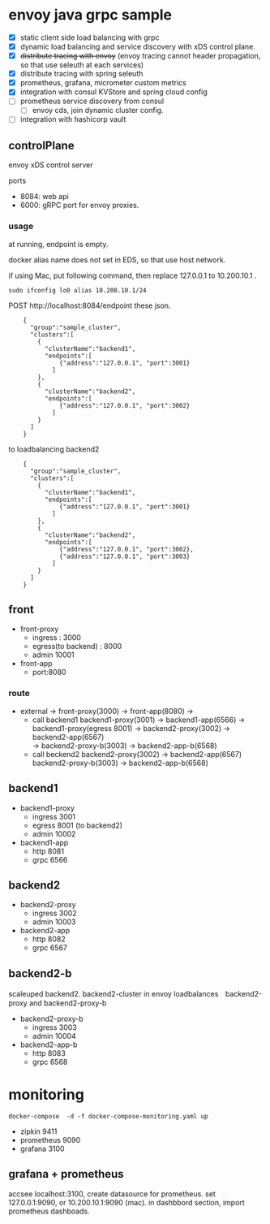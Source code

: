 # envoy java grpc sample

- [x] static client side load balancing with grpc 
- [x] dynamic load balancing and service discovery with xDS control plane.
- [x] ~~distribute tracing with envoy~~ (envoy tracing cannot header propagation, so that use seleuth at each services)
- [x] distribute tracing with spring seleuth
- [x] prometheus, grafana, micrometer custom metrics
- [x] integration with consul KVStore and spring cloud config
- [ ] prometheus service discovery from consul
  - [ ] envoy cds, join dynamic cluster config.
- [ ] integration with hashicorp vault

## controlPlane

envoy xDS control server

ports

+ 8084: web api
+ 6000: gRPC port for envoy proxies.

### usage

at running, endpoint is empty.

docker alias name does not set in EDS, so that use host network. 

if using Mac, put following command, then replace 127.0.0.1 to 10.200.10.1 .

```
sudo ifconfig lo0 alias 10.200.10.1/24
```

POST http://localhost:8084/endpoint these json.
```
    {
      "group":"sample_cluster",
      "clusters":[
        {
          "clusterName":"backend1",
          "endpoints":[
              {"address":"127.0.0.1", "port":3001}
            ]
        },
        {
          "clusterName":"backend2",
          "endpoints":[
              {"address":"127.0.0.1", "port":3002}
            ]
        }
      ]
    }
```

to loadbalancing backend2

```
    {
      "group":"sample_cluster",
      "clusters":[
        {
          "clusterName":"backend1",
          "endpoints":[
              {"address":"127.0.0.1", "port":3001}
            ]
        },
        {
          "clusterName":"backend2",
          "endpoints":[
              {"address":"127.0.0.1", "port":3002},
              {"address":"127.0.0.1", "port":3003}
            ]
        }
      ]
    }
```

## front

+ front-proxy
    + ingress : 3000
    + egress(to backend) : 8000
    + admin 10001
+ front-app
    + port:8080

### route

+ external -> front-proxy(3000) -> front-app(8080) ->
  + call backend1  backend1-proxy(3001) -> backend1-app(6566) -> backend1-proxy(egress 8001) -> backend2-proxy(3002) -> backend2-app(6567)    
                                                                                             -> backend2-proxy-b(3003) -> backend2-app-b(6568) 
  + call beckend2  backend2-proxy(3002) -> backend2-app(6567)  
                   backend2-proxy-b(3003) -> backend2-app-b(6568) 
## backend1

+ backend1-proxy
    + ingress 3001
    + egress 8001 (to backend2)
    + admin 10002
+ backend1-app
    + http 8081
    + grpc 6566


## backend2

+ backend2-proxy
    + ingress 3002
    + admin 10003
+ backend2-app
    + http 8082
    + grpc 6567

## backend2-b

scaleuped backend2.
backend2-cluster in envoy loadbalances　backend2-proxy and backend2-proxy-b

+ backend2-proxy-b
    + ingress 3003
    + admin 10004
+ backend2-app-b
    + http 8083
    + grpc 6568


# monitoring

`docker-compose  -d -f docker-compose-monitoring.yaml up`

+ zipkin 9411
+ prometheus 9090
+ grafana 3100

## grafana + prometheus

accsee localhost:3100, create datasource for prometheus.
set 127.0.0.1:9090, or 10.200.10.1:9090 (mac).
in dashbbord section, import prometheus dashboads.

